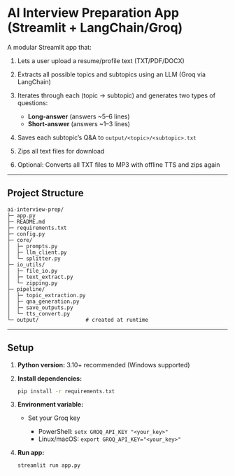 # AI Interview Preparation App (Streamlit + LangChain/Groq)

A modular Streamlit app that:

1. Lets a user upload a resume/profile text (TXT/PDF/DOCX)
2. Extracts all possible topics and subtopics using an LLM (Groq via LangChain)
3. Iterates through each (topic → subtopic) and generates two types of questions:

   * **Long-answer** (answers \~5–6 lines)
   * **Short-answer** (answers \~1–3 lines)
4. Saves each subtopic’s Q\&A to `output/<topic>/<subtopic>.txt`
5. Zips all text files for download
6. Optional: Converts all TXT files to MP3 with offline TTS and zips again

---

## Project Structure

```
ai-interview-prep/
├─ app.py
├─ README.md
├─ requirements.txt
├─ config.py
├─ core/
│  ├─ prompts.py
│  ├─ llm_client.py
│  └─ splitter.py
├─ io_utils/
│  ├─ file_io.py
│  ├─ text_extract.py
│  └─ zipping.py
├─ pipeline/
│  ├─ topic_extraction.py
│  ├─ qna_generation.py
│  ├─ save_outputs.py
│  └─ tts_convert.py
└─ output/               # created at runtime
```

---

## Setup

1. **Python version:** 3.10+ recommended (Windows supported)
2. **Install dependencies:**

   ```bash
   pip install -r requirements.txt
   ```
3. **Environment variable:**

   * Set your Groq key

     * PowerShell: `setx GROQ_API_KEY "<your_key>"`
     * Linux/macOS: `export GROQ_API_KEY="<your_key>"`
4. **Run app:**

   ```bash
   streamlit run app.py
   ```



